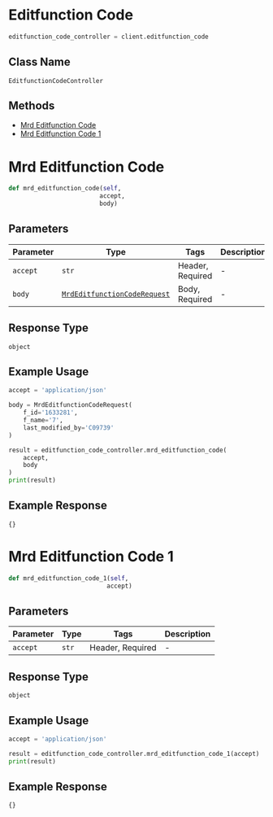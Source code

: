 # Editfunction Code

```python
editfunction_code_controller = client.editfunction_code
```

## Class Name

`EditfunctionCodeController`

## Methods

* [Mrd Editfunction Code](../../doc/controllers/editfunction-code.md#mrd-editfunction-code)
* [Mrd Editfunction Code 1](../../doc/controllers/editfunction-code.md#mrd-editfunction-code-1)


# Mrd Editfunction Code

```python
def mrd_editfunction_code(self,
                         accept,
                         body)
```

## Parameters

| Parameter | Type | Tags | Description |
|  --- | --- | --- | --- |
| `accept` | `str` | Header, Required | - |
| `body` | [`MrdEditfunctionCodeRequest`](../../doc/models/mrd-editfunction-code-request.md) | Body, Required | - |

## Response Type

`object`

## Example Usage

```python
accept = 'application/json'

body = MrdEditfunctionCodeRequest(
    f_id='1633281',
    f_name='7',
    last_modified_by='C09739'
)

result = editfunction_code_controller.mrd_editfunction_code(
    accept,
    body
)
print(result)
```

## Example Response

```
{}
```


# Mrd Editfunction Code 1

```python
def mrd_editfunction_code_1(self,
                           accept)
```

## Parameters

| Parameter | Type | Tags | Description |
|  --- | --- | --- | --- |
| `accept` | `str` | Header, Required | - |

## Response Type

`object`

## Example Usage

```python
accept = 'application/json'

result = editfunction_code_controller.mrd_editfunction_code_1(accept)
print(result)
```

## Example Response

```
{}
```

